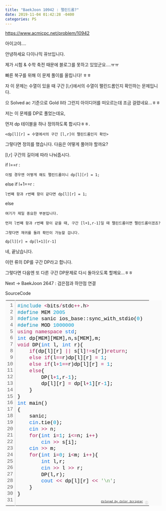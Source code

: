 ```yaml
---
title: "BaekJoon 10942 : 팰린드롬?"
date: 2019-11-04 01:42:28 -0400
categories: PS
---
```

https://www.acmicpc.net/problem/10942

아이고야....

안녕하세요 다이나믹 뀨브입니다.

제가 시험 & 수학 축전 때문에 블로그를 못하고 있었군요....ㅠㅠ

빠른 복구를 위해 이 문제 풀이를 올립니다! ㅎㅎ

자 이 문제는 수열이 있을 때 구간 [l,r]에서의 수열이 팰린드롬인지 확인하는 문제입니다. 

으 Solved ac 기준으로 Gold II라 그런지 아이디어를 떠오르는데 조금 걸렸네요...ㅎㅎ

저는 이 문제를 DP로 풀었는데요,

먼저 dp 테이블을 하나 정의하도록 합시다ㅎㅎ.

    <dp[l][r] = 수열에서의 구간 [l,r]이 팰린드롬인지 확인>
  
그렇다면 정의를 했습니다. 다음은 어떻게 풀어야 할까요?

[l,r] 구간의 길이에 따라 나눠줍시다.

if l==r : 

    이럴 경우엔 어떻게 해도 팰린드롬이니 dp[l][r] = 1;

else if l+1==r : 

    l번째 항과 r번째 항이 같다면 dp[l][r] = 1;
    
else

    여기가 제일 중요한 부분입니다.
    
    먼저 l번째 항과 r번째 항이 같을 때, 구간 [l+1,r-1]일 때 팰린드롬이면 팰린드롬이겠죠?
    
    그렇다면 재귀를 돌려 확인이 가능할 겁니다.
    
    dp[l][r] = dp[l+1][r-1]
    
네, 끝났습니다.

이런 류의 DP를 구간 DP라고 합니다.

그렇다면 다음엔 또 다른 구간 DP문제로 다시 돌아오도록 할께요...ㅎㅎ

Next -> BaekJoon 2647 : 검은점과 하얀점 연결

SourceCode
<div class="colorscripter-code" style="color:#010101;font-family:Consolas, 'Liberation Mono', Menlo, Courier, monospace !important; position:relative !important;overflow:auto"><table class="colorscripter-code-table" style="margin:0;padding:0;border:none;background-color:#fafafa;border-radius:4px;" cellspacing="0" cellpadding="0"><tr><td style="padding:6px;border-right:2px solid #e5e5e5"><div style="margin:0;padding:0;word-break:normal;text-align:right;color:#666;font-family:Consolas, 'Liberation Mono', Menlo, Courier, monospace !important;line-height:130%"><div style="line-height:130%">1</div><div style="line-height:130%">2</div><div style="line-height:130%">3</div><div style="line-height:130%">4</div><div style="line-height:130%">5</div><div style="line-height:130%">6</div><div style="line-height:130%">7</div><div style="line-height:130%">8</div><div style="line-height:130%">9</div><div style="line-height:130%">10</div><div style="line-height:130%">11</div><div style="line-height:130%">12</div><div style="line-height:130%">13</div><div style="line-height:130%">14</div><div style="line-height:130%">15</div><div style="line-height:130%">16</div><div style="line-height:130%">17</div><div style="line-height:130%">18</div><div style="line-height:130%">19</div><div style="line-height:130%">20</div><div style="line-height:130%">21</div><div style="line-height:130%">22</div><div style="line-height:130%">23</div><div style="line-height:130%">24</div><div style="line-height:130%">25</div><div style="line-height:130%">26</div><div style="line-height:130%">27</div><div style="line-height:130%">28</div><div style="line-height:130%">29</div><div style="line-height:130%">30</div><div style="line-height:130%">31</div></div></td><td style="padding:6px 0;text-align:left"><div style="margin:0;padding:0;color:#010101;font-family:Consolas, 'Liberation Mono', Menlo, Courier, monospace !important;line-height:130%"><div style="padding:0 6px; white-space:pre; line-height:130%"><span style="color:#0086b3">#include</span>&nbsp;<span style="color:#ff3399"></span><span style="color:#a71d5d">&lt;</span>bits<span style="color:#ff3399"></span><span style="color:#a71d5d">/</span>stdc<span style="color:#ff3399"></span><span style="color:#a71d5d">+</span><span style="color:#ff3399"></span><span style="color:#a71d5d">+</span>.h<span style="color:#ff3399"></span><span style="color:#a71d5d">&gt;</span></div><div style="padding:0 6px; white-space:pre; line-height:130%"><span style="color:#0086b3">#define</span>&nbsp;MEM&nbsp;<span style="color:#0099cc">2005</span></div><div style="padding:0 6px; white-space:pre; line-height:130%"><span style="color:#0086b3">#define</span>&nbsp;sanic&nbsp;ios_base::sync_with_stdio(<span style="color:#0099cc">0</span>)</div><div style="padding:0 6px; white-space:pre; line-height:130%"><span style="color:#0086b3">#define</span>&nbsp;MOD&nbsp;<span style="color:#0099cc">1000000</span></div><div style="padding:0 6px; white-space:pre; line-height:130%"><span style="color:#a71d5d">using</span>&nbsp;<span style="color:#a71d5d">namespace</span>&nbsp;<span style="color:#066de2">std</span>;</div><div style="padding:0 6px; white-space:pre; line-height:130%"><span style="color:#066de2">int</span>&nbsp;dp[MEM][MEM],n,s[MEM],m;</div><div style="padding:0 6px; white-space:pre; line-height:130%"><span style="color:#a71d5d">void</span>&nbsp;DP(<span style="color:#066de2">int</span>&nbsp;l,&nbsp;<span style="color:#066de2">int</span>&nbsp;r){</div><div style="padding:0 6px; white-space:pre; line-height:130%">&nbsp;&nbsp;&nbsp;&nbsp;<span style="color:#a71d5d">if</span>(dp[l][r]&nbsp;<span style="color:#ff3399"></span><span style="color:#a71d5d">|</span><span style="color:#ff3399"></span><span style="color:#a71d5d">|</span>&nbsp;s[l]<span style="color:#ff3399"></span><span style="color:#a71d5d">!</span><span style="color:#ff3399"></span><span style="color:#a71d5d">=</span>s[r])<span style="color:#a71d5d">return</span>;</div><div style="padding:0 6px; white-space:pre; line-height:130%">&nbsp;&nbsp;&nbsp;&nbsp;<span style="color:#a71d5d">else</span>&nbsp;<span style="color:#a71d5d">if</span>(l<span style="color:#ff3399"></span><span style="color:#a71d5d">=</span><span style="color:#ff3399"></span><span style="color:#a71d5d">=</span>r)dp[l][r]&nbsp;<span style="color:#ff3399"></span><span style="color:#a71d5d">=</span>&nbsp;<span style="color:#0099cc">1</span>;</div><div style="padding:0 6px; white-space:pre; line-height:130%">&nbsp;&nbsp;&nbsp;&nbsp;<span style="color:#a71d5d">else</span>&nbsp;<span style="color:#a71d5d">if</span>(l<span style="color:#ff3399"></span><span style="color:#a71d5d">+</span><span style="color:#0099cc">1</span><span style="color:#a71d5d">=</span><span style="color:#ff3399"></span><span style="color:#a71d5d">=</span>r)dp[l][r]&nbsp;<span style="color:#ff3399"></span><span style="color:#a71d5d">=</span>&nbsp;<span style="color:#0099cc">1</span>;</div><div style="padding:0 6px; white-space:pre; line-height:130%">&nbsp;&nbsp;&nbsp;&nbsp;<span style="color:#a71d5d">else</span>{</div><div style="padding:0 6px; white-space:pre; line-height:130%">&nbsp;&nbsp;&nbsp;&nbsp;&nbsp;&nbsp;&nbsp;&nbsp;DP(l<span style="color:#ff3399"></span><span style="color:#a71d5d">+</span><span style="color:#0099cc">1</span>,r<span style="color:#ff3399"></span><span style="color:#a71d5d">-</span><span style="color:#0099cc">1</span>);</div><div style="padding:0 6px; white-space:pre; line-height:130%">&nbsp;&nbsp;&nbsp;&nbsp;&nbsp;&nbsp;&nbsp;&nbsp;dp[l][r]&nbsp;<span style="color:#ff3399"></span><span style="color:#a71d5d">=</span>&nbsp;dp[l<span style="color:#ff3399"></span><span style="color:#a71d5d">+</span><span style="color:#0099cc">1</span>][r<span style="color:#ff3399"></span><span style="color:#a71d5d">-</span><span style="color:#0099cc">1</span>];</div><div style="padding:0 6px; white-space:pre; line-height:130%">&nbsp;&nbsp;&nbsp;&nbsp;}</div><div style="padding:0 6px; white-space:pre; line-height:130%">}</div><div style="padding:0 6px; white-space:pre; line-height:130%"><span style="color:#066de2">int</span>&nbsp;main()</div><div style="padding:0 6px; white-space:pre; line-height:130%">{</div><div style="padding:0 6px; white-space:pre; line-height:130%">&nbsp;&nbsp;&nbsp;&nbsp;sanic;</div><div style="padding:0 6px; white-space:pre; line-height:130%">&nbsp;&nbsp;&nbsp;&nbsp;<span style="color:#066de2">cin</span>.tie(<span style="color:#0099cc">0</span>);</div><div style="padding:0 6px; white-space:pre; line-height:130%">&nbsp;&nbsp;&nbsp;&nbsp;<span style="color:#066de2">cin</span>&nbsp;<span style="color:#ff3399"></span><span style="color:#a71d5d">&gt;</span><span style="color:#ff3399"></span><span style="color:#a71d5d">&gt;</span>&nbsp;n;</div><div style="padding:0 6px; white-space:pre; line-height:130%">&nbsp;&nbsp;&nbsp;&nbsp;<span style="color:#a71d5d">for</span>(<span style="color:#066de2">int</span>&nbsp;i<span style="color:#ff3399"></span><span style="color:#a71d5d">=</span><span style="color:#0099cc">1</span>;&nbsp;i<span style="color:#ff3399"></span><span style="color:#a71d5d">&lt;</span><span style="color:#ff3399"></span><span style="color:#a71d5d">=</span>n;&nbsp;i<span style="color:#ff3399"></span><span style="color:#a71d5d">+</span><span style="color:#ff3399"></span><span style="color:#a71d5d">+</span>)</div><div style="padding:0 6px; white-space:pre; line-height:130%">&nbsp;&nbsp;&nbsp;&nbsp;&nbsp;&nbsp;&nbsp;&nbsp;<span style="color:#066de2">cin</span>&nbsp;<span style="color:#ff3399"></span><span style="color:#a71d5d">&gt;</span><span style="color:#ff3399"></span><span style="color:#a71d5d">&gt;</span>&nbsp;s[i];</div><div style="padding:0 6px; white-space:pre; line-height:130%">&nbsp;&nbsp;&nbsp;&nbsp;<span style="color:#066de2">cin</span>&nbsp;<span style="color:#ff3399"></span><span style="color:#a71d5d">&gt;</span><span style="color:#ff3399"></span><span style="color:#a71d5d">&gt;</span>&nbsp;m;</div><div style="padding:0 6px; white-space:pre; line-height:130%">&nbsp;&nbsp;&nbsp;&nbsp;<span style="color:#a71d5d">for</span>(<span style="color:#066de2">int</span>&nbsp;i<span style="color:#ff3399"></span><span style="color:#a71d5d">=</span><span style="color:#0099cc">0</span>;&nbsp;i<span style="color:#ff3399"></span><span style="color:#a71d5d">&lt;</span>m;&nbsp;i<span style="color:#ff3399"></span><span style="color:#a71d5d">+</span><span style="color:#ff3399"></span><span style="color:#a71d5d">+</span>){</div><div style="padding:0 6px; white-space:pre; line-height:130%">&nbsp;&nbsp;&nbsp;&nbsp;&nbsp;&nbsp;&nbsp;&nbsp;<span style="color:#066de2">int</span>&nbsp;l,r;</div><div style="padding:0 6px; white-space:pre; line-height:130%">&nbsp;&nbsp;&nbsp;&nbsp;&nbsp;&nbsp;&nbsp;&nbsp;<span style="color:#066de2">cin</span>&nbsp;<span style="color:#ff3399"></span><span style="color:#a71d5d">&gt;</span><span style="color:#ff3399"></span><span style="color:#a71d5d">&gt;</span>&nbsp;l&nbsp;<span style="color:#ff3399"></span><span style="color:#a71d5d">&gt;</span><span style="color:#ff3399"></span><span style="color:#a71d5d">&gt;</span>&nbsp;r;</div><div style="padding:0 6px; white-space:pre; line-height:130%">&nbsp;&nbsp;&nbsp;&nbsp;&nbsp;&nbsp;&nbsp;&nbsp;DP(l,r);</div><div style="padding:0 6px; white-space:pre; line-height:130%">&nbsp;&nbsp;&nbsp;&nbsp;&nbsp;&nbsp;&nbsp;&nbsp;<span style="color:#066de2">cout</span>&nbsp;<span style="color:#ff3399"></span><span style="color:#a71d5d">&lt;</span><span style="color:#ff3399"></span><span style="color:#a71d5d">&lt;</span>&nbsp;dp[l][r]&nbsp;<span style="color:#ff3399"></span><span style="color:#a71d5d">&lt;</span><span style="color:#ff3399"></span><span style="color:#a71d5d">&lt;</span>&nbsp;<span style="color:#63a35c">'\n'</span>;</div><div style="padding:0 6px; white-space:pre; line-height:130%">&nbsp;&nbsp;&nbsp;&nbsp;}</div><div style="padding:0 6px; white-space:pre; line-height:130%">}</div><div style="padding:0 6px; white-space:pre; line-height:130%">&nbsp;</div></div><div style="text-align:right;margin-top:-13px;margin-right:5px;font-size:9px;font-style:italic"><a href="http://colorscripter.com/info#e" target="_blank" style="color:#e5e5e5text-decoration:none">Colored by Color Scripter</a></div></td><td style="vertical-align:bottom;padding:0 2px 4px 0"><a href="http://colorscripter.com/info#e" target="_blank" style="text-decoration:none;color:white"><span style="font-size:9px;word-break:normal;background-color:#e5e5e5;color:white;border-radius:10px;padding:1px">cs</span></a></td></tr></table></div>
    
